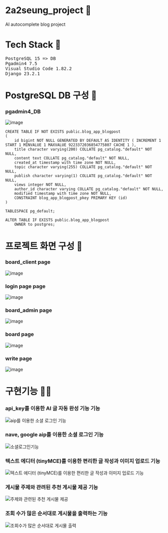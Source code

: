 # 2a2seung_project 🌟

AI autocomplete blog project

# Tech Stack 🌟
<pre>
PostgreSQL 15 => DB
Pgadmin4 7.5
Visual Studio Code 1.82.2
Django 23.2.1  
</pre>

# PostgreSQL DB 구성 🌟
### pgadmin4_DB
![image](https://github.com/deok9614/2a2seung_project/assets/90494150/d241d7c4-5049-404f-9bf6-b5f386e9abb5)
```
CREATE TABLE IF NOT EXISTS public.blog_app_blogpost
(
    id bigint NOT NULL GENERATED BY DEFAULT AS IDENTITY ( INCREMENT 1 START 1 MINVALUE 1 MAXVALUE 9223372036854775807 CACHE 1 ),
    title character varying(200) COLLATE pg_catalog."default" NOT NULL,
    content text COLLATE pg_catalog."default" NOT NULL,
    created_at timestamp with time zone NOT NULL,
    topic character varying(255) COLLATE pg_catalog."default" NOT NULL,
    publish character varying(1) COLLATE pg_catalog."default" NOT NULL,
    views integer NOT NULL,
    author_id character varying COLLATE pg_catalog."default" NOT NULL,
    modified timestamp with time zone NOT NULL,
    CONSTRAINT blog_app_blogpost_pkey PRIMARY KEY (id)
)

TABLESPACE pg_default;

ALTER TABLE IF EXISTS public.blog_app_blogpost
    OWNER to postgres;
```



# 프로젝트 화면 구성 🌟
### board_client page
![image](https://github.com/deok9614/2a2seung_project/assets/90494150/1ff0b902-0dda-4813-87e2-5d47d46cafb7)


### login page page
![image](https://github.com/deok9614/2a2seung_project/assets/90494150/29c9e90f-132f-45d0-bf1a-403051ad6995)


### board_admin page
![image](https://github.com/deok9614/2a2seung_project/assets/90494150/59f7288e-cf19-4775-a5ae-3d95fe81e33e)


### board page
![image](https://github.com/deok9614/2a2seung_project/assets/90494150/1023604c-59c6-4fdc-8fdd-573587fbc562)


### write page
![image](https://github.com/deok9614/2a2seung_project/assets/90494150/2e114c68-e3bc-4285-a67e-2c678fe74931)




# 구현기능 🌟🌟
### api_key를 이용한 AI 글 자동 완성 기능 기능
![aip를 이용한 소셜 로그인 기능](https://github.com/deok9614/2a2seung_project/assets/90494150/6049b575-a3fd-4817-97db-e421d5fbd66e)



### nave, google aip를 이용한 소셜 로그인 기능
![소셜로그인기능](https://github.com/deok9614/2a2seung_project/assets/90494150/468dfad9-11d5-46e8-b6ac-e613ca7d607a)



### 텍스트 에디터 (tinyMCE)를 이용한 편리한 글 작성과 이미지 업로드 기능
![텍스트 에디터 (tinyMCE)를 이용한 편리한 글 작성과 이미지 업로드 기능](https://github.com/deok9614/2a2seung_project/assets/90494150/ecc36c88-468c-40fd-bae4-f8f69ffceef2)



### 게시물 주제와 관려된 추천 게시물 제공 기능
![주제와 관련된 추천 게시물 제공](https://github.com/deok9614/2a2seung_project/assets/90494150/7348aa3c-7c83-4be2-b3ea-b45b401d87e3)



### 조회 수가 많은 순서대로 게시물을 출력하는 기능
![조회수가 많은 순서대로 게시물 출력](https://github.com/deok9614/2a2seung_project/assets/90494150/aeb9242c-5344-4d94-bdaa-820e7ea28683)

